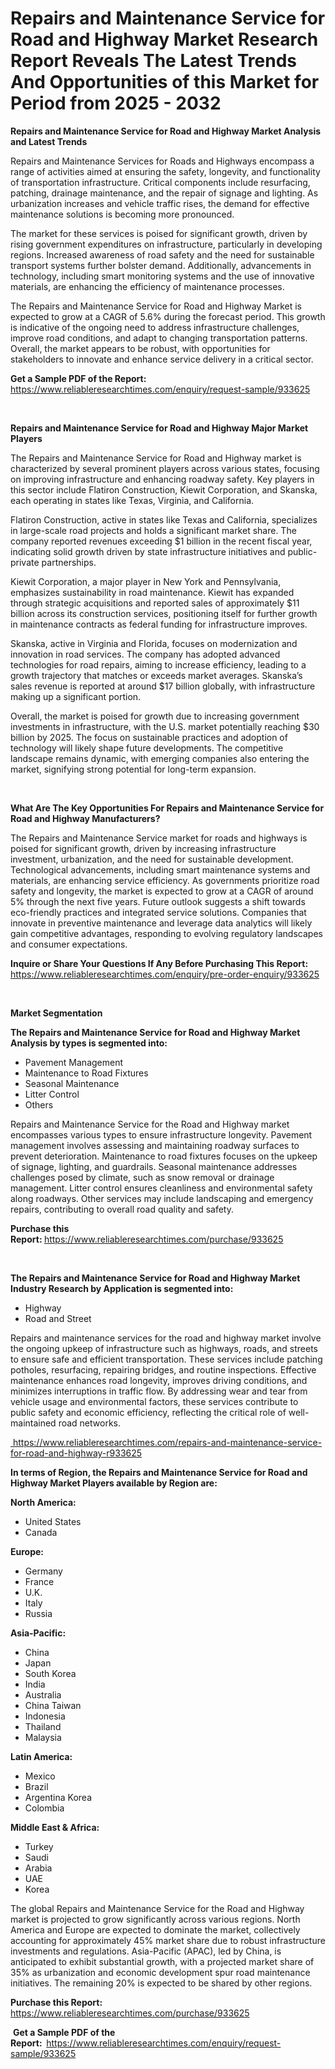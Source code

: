 <p><h1>Repairs and Maintenance Service for Road and Highway Market Research Report Reveals The Latest Trends And Opportunities of this Market for Period from 2025 - 2032</h1></p><p><strong>Repairs and Maintenance Service for Road and Highway Market Analysis and Latest Trends</strong></p>
<p><p>Repairs and Maintenance Services for Roads and Highways encompass a range of activities aimed at ensuring the safety, longevity, and functionality of transportation infrastructure. Critical components include resurfacing, patching, drainage maintenance, and the repair of signage and lighting. As urbanization increases and vehicle traffic rises, the demand for effective maintenance solutions is becoming more pronounced. </p><p>The market for these services is poised for significant growth, driven by rising government expenditures on infrastructure, particularly in developing regions. Increased awareness of road safety and the need for sustainable transport systems further bolster demand. Additionally, advancements in technology, including smart monitoring systems and the use of innovative materials, are enhancing the efficiency of maintenance processes. </p><p>The Repairs and Maintenance Service for Road and Highway Market is expected to grow at a CAGR of 5.6% during the forecast period. This growth is indicative of the ongoing need to address infrastructure challenges, improve road conditions, and adapt to changing transportation patterns. Overall, the market appears to be robust, with opportunities for stakeholders to innovate and enhance service delivery in a critical sector.</p></p>
<p><strong>Get a Sample PDF of the Report:&nbsp;</strong> <a href="https://www.reliableresearchtimes.com/enquiry/request-sample/933625?utm_campaign=3259&utm_medium=2&utm_source=Github&utm_content=ia&utm_term=18042025&utm_id=repairs-and-maintenance-service-for-road-and-highway">https://www.reliableresearchtimes.com/enquiry/request-sample/933625</a></p>
<p>&nbsp;</p>
<p><strong>Repairs and Maintenance Service for Road and Highway Major Market Players</strong></p>
<p><p>The Repairs and Maintenance Service for Road and Highway market is characterized by several prominent players across various states, focusing on improving infrastructure and enhancing roadway safety. Key players in this sector include Flatiron Construction, Kiewit Corporation, and Skanska, each operating in states like Texas, Virginia, and California.</p><p>Flatiron Construction, active in states like Texas and California, specializes in large-scale road projects and holds a significant market share. The company reported revenues exceeding $1 billion in the recent fiscal year, indicating solid growth driven by state infrastructure initiatives and public-private partnerships.</p><p>Kiewit Corporation, a major player in New York and Pennsylvania, emphasizes sustainability in road maintenance. Kiewit has expanded through strategic acquisitions and reported sales of approximately $11 billion across its construction services, positioning itself for further growth in maintenance contracts as federal funding for infrastructure improves.</p><p>Skanska, active in Virginia and Florida, focuses on modernization and innovation in road services. The company has adopted advanced technologies for road repairs, aiming to increase efficiency, leading to a growth trajectory that matches or exceeds market averages. Skanska’s sales revenue is reported at around $17 billion globally, with infrastructure making up a significant portion.</p><p>Overall, the market is poised for growth due to increasing government investments in infrastructure, with the U.S. market potentially reaching $30 billion by 2025. The focus on sustainable practices and adoption of technology will likely shape future developments. The competitive landscape remains dynamic, with emerging companies also entering the market, signifying strong potential for long-term expansion.</p></p>
<p>&nbsp;</p>
<p><strong>What Are The Key Opportunities For Repairs and Maintenance Service for Road and Highway Manufacturers?</strong></p>
<p><p>The Repairs and Maintenance Service market for roads and highways is poised for significant growth, driven by increasing infrastructure investment, urbanization, and the need for sustainable development. Technological advancements, including smart maintenance systems and materials, are enhancing service efficiency. As governments prioritize road safety and longevity, the market is expected to grow at a CAGR of around 5% through the next five years. Future outlook suggests a shift towards eco-friendly practices and integrated service solutions. Companies that innovate in preventive maintenance and leverage data analytics will likely gain competitive advantages, responding to evolving regulatory landscapes and consumer expectations.</p></p>
<p><strong>Inquire or Share Your Questions If Any Before Purchasing This Report:</strong> <a href="https://www.reliableresearchtimes.com/enquiry/pre-order-enquiry/933625?utm_campaign=3259&utm_medium=2&utm_source=Github&utm_content=ia&utm_term=18042025&utm_id=repairs-and-maintenance-service-for-road-and-highway">https://www.reliableresearchtimes.com/enquiry/pre-order-enquiry/933625</a></p>
<p>&nbsp;</p>
<p><strong>Market Segmentation</strong></p>
<p><strong>The Repairs and Maintenance Service for Road and Highway Market Analysis by types is segmented into:</strong></p>
<p><ul><li>Pavement Management</li><li>Maintenance to Road Fixtures</li><li>Seasonal Maintenance</li><li>Litter Control</li><li>Others</li></ul></p>
<p><p>Repairs and Maintenance Service for the Road and Highway market encompasses various types to ensure infrastructure longevity. Pavement management involves assessing and maintaining roadway surfaces to prevent deterioration. Maintenance to road fixtures focuses on the upkeep of signage, lighting, and guardrails. Seasonal maintenance addresses challenges posed by climate, such as snow removal or drainage management. Litter control ensures cleanliness and environmental safety along roadways. Other services may include landscaping and emergency repairs, contributing to overall road quality and safety.</p></p>
<p><strong>Purchase this Report:&nbsp;</strong><a href="https://www.reliableresearchtimes.com/purchase/933625?utm_campaign=3259&utm_medium=2&utm_source=Github&utm_content=ia&utm_term=18042025&utm_id=repairs-and-maintenance-service-for-road-and-highway">https://www.reliableresearchtimes.com/purchase/933625</a></p>
<p>&nbsp;</p>
<p><strong>The Repairs and Maintenance Service for Road and Highway Market Industry Research by Application is segmented into:</strong></p>
<p><ul><li>Highway</li><li>Road and Street</li></ul></p>
<p><p>Repairs and maintenance services for the road and highway market involve the ongoing upkeep of infrastructure such as highways, roads, and streets to ensure safe and efficient transportation. These services include patching potholes, resurfacing, repairing bridges, and routine inspections. Effective maintenance enhances road longevity, improves driving conditions, and minimizes interruptions in traffic flow. By addressing wear and tear from vehicle usage and environmental factors, these services contribute to public safety and economic efficiency, reflecting the critical role of well-maintained road networks.</p></p>
<p><a href="https://www.reliableresearchtimes.com/repairs-and-maintenance-service-for-road-and-highway-r933625?utm_campaign=3259&utm_medium=2&utm_source=Github&utm_content=ia&utm_term=18042025&utm_id=repairs-and-maintenance-service-for-road-and-highway">&nbsp;https://www.reliableresearchtimes.com/repairs-and-maintenance-service-for-road-and-highway-r933625</a></p>
<p><strong>In terms of Region, the Repairs and Maintenance Service for Road and Highway Market Players available by Region are:</strong></p>
<p>
    <p> <strong> North America: </strong>
        <ul>
            <li>United States</li>
            <li>Canada</li>
        </ul>
        </p> 
    <p> <strong> Europe: </strong>
        <ul>
            <li>Germany</li>
            <li>France</li>
            <li>U.K.</li>
            <li>Italy</li>
            <li>Russia</li>
        </ul>
        </p> 
    <p> <strong> Asia-Pacific: </strong>
        <ul>
            <li>China</li>
            <li>Japan</li>
            <li>South Korea</li>
            <li>India</li>
            <li>Australia</li>
            <li>China Taiwan</li>
            <li>Indonesia</li>
            <li>Thailand</li>
            <li>Malaysia</li>
        </ul>
        </p> 
    <p> <strong> Latin America: </strong>
        <ul>
            <li>Mexico</li>
            <li>Brazil</li>
            <li>Argentina Korea</li>
            <li>Colombia</li>
        </ul>
        </p> 
    <p> <strong> Middle East & Africa: </strong>
        <ul>
            <li>Turkey</li>
            <li>Saudi</li>
            <li>Arabia</li>
            <li>UAE</li>
            <li>Korea</li>
        </ul>
    </p>
    </p>
<p><p>The global Repairs and Maintenance Service for the Road and Highway market is projected to grow significantly across various regions. North America and Europe are expected to dominate the market, collectively accounting for approximately 45% market share due to robust infrastructure investments and regulations. Asia-Pacific (APAC), led by China, is anticipated to exhibit substantial growth, with a projected market share of 35% as urbanization and economic development spur road maintenance initiatives. The remaining 20% is expected to be shared by other regions.</p></p>
<p><strong>Purchase this Report: </strong><a href="https://www.reliableresearchtimes.com/purchase/933625?utm_campaign=3259&utm_medium=2&utm_source=Github&utm_content=ia&utm_term=18042025&utm_id=repairs-and-maintenance-service-for-road-and-highway">https://www.reliableresearchtimes.com/purchase/933625</a></p>
<p>&nbsp;<strong>Get a Sample PDF of the Report:&nbsp;&nbsp;</strong><a href="https://www.reliableresearchtimes.com/enquiry/request-sample/933625?utm_campaign=3259&utm_medium=2&utm_source=Github&utm_content=ia&utm_term=18042025&utm_id=repairs-and-maintenance-service-for-road-and-highway">https://www.reliableresearchtimes.com/enquiry/request-sample/933625</a></p>
<p><strong></strong></p>
<p><p></p><p></p><p></p></p>